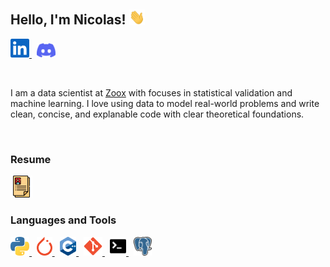 <!--
**NicolasHammer/NicolasHammer** is a ✨ _special_ ✨ repository because its `README.md` (this file) appears on your GitHub profile.

Here are some ideas to get you started:

- 🔭 I’m currently working on ...
- 🌱 I’m currently learning ...
- 👯 I’m looking to collaborate on ...
- 🤔 I’m looking for help with ...
- 💬 Ask me about ...
- 📫 How to reach me: ...
- 😄 Pronouns: ...
- ⚡ Fun fact: ...
-->
## Hello, I'm Nicolas!  <img src="Icons/giphy.gif" width="25px">
<p float="left">
  <a href="https://www.linkedin.com/in/nicolas-hammer-41734816a/">
    <img float="left" alt="Nicolas' Linkedin" width="30px" src="Icons/linkedin.svg"/>
  </a>
  &nbsp;
  <a href="https://discordapp.com/users/263867603833978881/">
      <img float="left" alt="Nicolas' Discord" width="30px" src="Icons/discord.svg"/>
  </a>
</p>

&nbsp;

I am a data scientist at [Zoox](https://zoox.com) with focuses in statistical validation and machine learning.  I love using data to model real-world problems and write clean, concise, and explanable code with clear theoretical foundations.

&nbsp;

### **Resume**
<p float="left">
  <a href="https://drive.google.com/file/d/1PCkwnJjRMafc1b0TpK-ddbwoCRddSbTg/view?usp=sharing">
    <img height="35" src="Icons/resume.svg">
  </a>
</p>

### **Languages and Tools**
<p float="left">
  <a href="https://www.python.org">
    <img height="30" src="Icons/python.svg">
  </a>
  &nbsp;
  <a href="https://pytorch.org">
    <img height="30" src="Icons/pytorch.svg">
  </a>
  &nbsp;
  <a href="https://isocpp.org">
    <img height="30" src="Icons/c++.svg">
  </a>
  &nbsp;
  <a href="https://git-scm.com">
    <img height="30" src="Icons/git.svg">
  </a>
  &nbsp;
  <a href="https://www.gnu.org/software/bash/">
    <img height="30" src="Icons/terminal.svg">
  </a>
  &nbsp;
  <a href="https://www.postgresql.org">
    <img height="30" src="Icons/postgresql.svg">
  </a>
</p>
